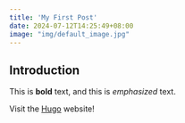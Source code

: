 ```yaml
---
title: 'My First Post'
date: 2024-07-12T14:25:49+08:00
image: "img/default_image.jpg"
---
```


## Introduction

This is **bold** text, and this is *emphasized* text.

Visit the [Hugo](https://gohugo.io) website!